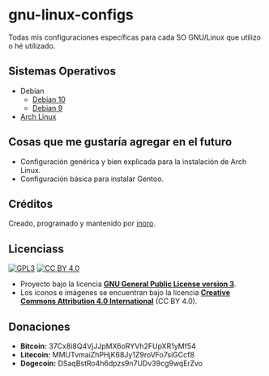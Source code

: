 # gnu-linux-configs
Todas mis configuraciones específicas para cada SO GNU/Linux que utilizo o hé utilizado.

## Sistemas Operativos

- Debian
  - [Debian 10](debian-10-buster)
  - [Debian 9](old/debian-9-stretch)
- [Arch Linux](archlinux)

## Cosas que me gustaría agregar en el futuro

- Configuración genérica y bien explicada para la instalación de Arch Linux.
- Configuración básica para instalar Gentoo.

## Créditos

Creado, programado y mantenido por [inoro](https://github.com/boot1110001).

## Licenciass

[![GPL3](https://img.shields.io/badge/license-GPL3-green.svg)](https://www.gnu.org/licenses/gpl.txt)
[![CC BY 4.0](https://img.shields.io/badge/license-CC%20BY%204.0-green.svg)](https://creativecommons.org/licenses/by/4.0/)

- Proyecto bajo la licencia __[GNU General Public License version 3](https://www.gnu.org/licenses/gpl.txt)__.
- Los iconos e imágenes se encuentran bajo la licencia __[Creative Commons Attribution 4.0 International](https://creativecommons.org/licenses/by/4.0/)__ (CC BY 4.0).

## Donaciones

- __Bitcoin:__ 37Cx8i8Q4VjJJpMX6oRYVh2FUpXR1yMf54
- __Litecoin:__ MMUTvmaiZhPHjK68Jy1Z9roVFo7siGCcf8
- __Dogecoin:__ DSaqBstRo4h6dpzs9n7UDv39cg9wqErZvo
